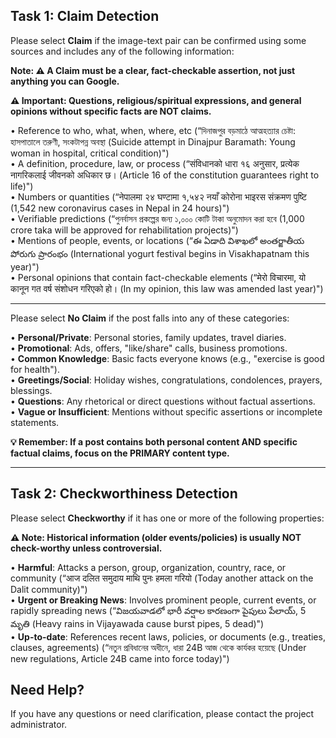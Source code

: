 ## Task 1: Claim Detection

Please select **Claim** if the image-text pair can be confirmed using some sources and includes any of the following information:

**Note: ⚠️ A Claim must be a clear, fact-checkable assertion, not just anything you can Google.**

**⚠️ Important: Questions, religious/spiritual expressions, and general opinions without specific facts are NOT claims.**

• Reference to who, what, when, where, etc (“দিনাজপুর বড়মাঠে আত্মহত্যার চেষ্টা: হাসপাতালে তরুণী, সংকটাপন্ন অবস্থা (Suicide attempt in Dinajpur Baramath: Young woman in hospital, critical condition)")<br>
• A definition, procedure, law, or process (“संविधानको धारा १६ अनुसार, प्रत्येक नागरिकलाई जीवनको अधिकार छ। (Article 16 of the constitution guarantees right to life)")<br>
• Numbers or quantities (“नेपालमा २४ घण्टामा १,५४२ नयाँ कोरोना भाइरस संक्रमण पुष्टि (1,542 new coronavirus cases in Nepal in 24 hours)")<br>
• Verifiable predictions (“পুনর্বাসন প্রকল্পের জন্য ১,০০০ কোটি টাকা অনুমোদন করা হবে (1,000 crore taka will be approved for rehabilitation projects)")<br>
• Mentions of people, events, or locations (“ఈ ఏడాది విశాఖలో అంతర్జాతీయ పోరుగు ప్రారంభం (International yogurt festival begins in Visakhapatnam this year)")<br>
• Personal opinions that contain fact-checkable elements (“मेरो विचारमा, यो कानून गत वर्ष संशोधन गरिएको हो। (In my opinion, this law was amended last year)")

---

Please select **No Claim** if the post falls into any of these categories:

• **Personal/Private**: Personal stories, family updates, travel diaries.<br>
• **Promotional**: Ads, offers, "like/share" calls, business promotions.<br>
• **Common Knowledge**: Basic facts everyone knows (e.g., "exercise is good for health").<br>
• **Greetings/Social**: Holiday wishes, congratulations, condolences, prayers, blessings.<br>
• **Questions**: Any rhetorical or direct questions without factual assertions.<br>
• **Vague or Insufficient**: Mentions without specific assertions or incomplete statements.<br>

**💡 Remember: If a post contains both personal content AND specific factual claims, focus on the PRIMARY content type.**

---

## Task 2: Checkworthiness Detection
Please select **Checkworthy** if it has one or more of the following properties:

**⚠️ Note: Historical information (older events/policies) is usually NOT check-worthy unless controversial.**

• **Harmful**: Attacks a person, group, organization, country, race, or community (“आज दलित समुदाय माथि पुनः हमला गरियो (Today another attack on the Dalit community)")<br>
• **Urgent or Breaking News**: Involves prominent people, current events, or rapidly spreading news (“విజయవాడలో భారీ వర్షాల కారణంగా పైపులు పేలాయ్, 5 మృతి (Heavy rains in Vijayawada cause burst pipes, 5 dead)")<br>
• **Up-to-date**: References recent laws, policies, or documents (e.g., treaties, clauses, agreements) (“নতুন প্রবিধানের অধীনে, ধারা 24B আজ থেকে কার্যকর হয়েছে (Under new regulations, Article 24B came into force today)")

## Need Help?
If you have any questions or need clarification, please contact the project administrator. 